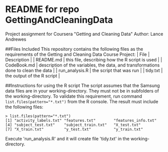 # README for repo GettingAndCleaningData
Project assignment for Coursera "Getting and Cleaning Data"
Author: Lance Andrewes

##Files Included
This repository contains the following files as the requirements of the Getting and Cleaning Data Course Project:
| File            | Description                                                                        |
| README.md       | this file, describing how the R script is used                                     |
| CodeBook.md     | description of the variables, the data, and transformations done to clean the data |
| run_analysis.R  | the script that was run                                                            |
| tidy.txt        | the output of the R script                                                         |

##Instructions for using the R script
The script assumes that the Samsung data files are in your working-directory. They must not be in subfolders of the working-directory.
To validate this requirement, run command `list.files(pattern="*.txt")` from the R console. The result must include the following files:

    > list.files(pattern="*.txt")  
    [1] "activity_labels.txt" "features.txt"        "features_info.txt"  
    [4] "subject_test.txt"    "subject_train.txt"   "X_test.txt"         
    [7] "X_train.txt"         "y_test.txt"          "y_train.txt"        
  
Execute 'run_analysis.R' and it will create file 'tidy.txt' in the working-directory.

